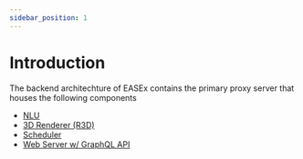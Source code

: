 ```yaml
---
sidebar_position: 1
---
```


# Introduction

The backend architechture of EASEx contains the primary proxy server that houses the following components

- [NLU](nlu)
- [3D Renderer (R3D)](r3d)
- [Scheduler](scheduler)
- [Web Server w/ GraphQL API](schema)

